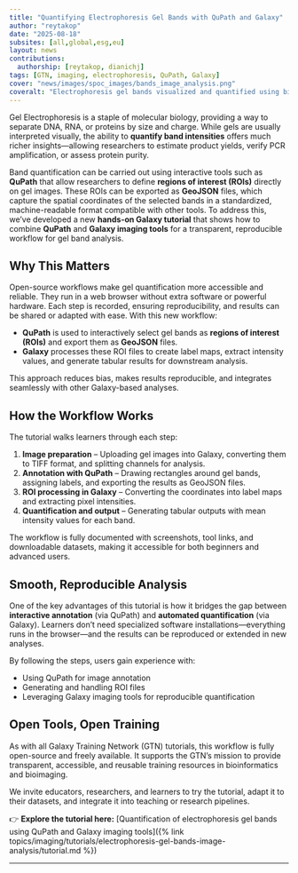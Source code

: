 ```yaml
---
title: "Quantifying Electrophoresis Gel Bands with QuPath and Galaxy"
author: "reytakop"
date: "2025-08-18"
subsites: [all,global,esg,eu]
layout: news
contributions:
  authorship: [reytakop, dianichj]
tags: [GTN, imaging, electrophoresis, QuPath, Galaxy]
cover: "news/images/spoc_images/bands_image_analysis.png"
coveralt: "Electrophoresis gel bands visualized and quantified using bioimaging workflows"
---
```


Gel Electrophoresis is a staple of molecular biology, providing a way to separate DNA, RNA, or proteins by size and charge. While gels are usually interpreted visually, the ability to **quantify band intensities** offers much richer insights—allowing researchers to estimate product yields, verify PCR amplification, or assess protein purity.

Band quantification can be carried out using interactive tools such as **QuPath** that allow researchers to define **regions of interest (ROIs)** directly on gel images. These ROIs can be exported as **GeoJSON** files, which capture the spatial coordinates of the selected bands in a standardized, machine-readable format compatible with other tools. To address this, we’ve developed a new **hands-on Galaxy tutorial** that shows how to combine **QuPath** and **Galaxy imaging tools** for a transparent, reproducible workflow for gel band analysis.

## Why This Matters
Open-source workflows make gel quantification more accessible and reliable. They run in a web browser without extra software or powerful hardware. Each step is recorded, ensuring reproducibility, and results can be shared or adapted with ease.
With this new workflow:

- **QuPath** is used to interactively select gel bands as **regions of interest (ROIs)** and export them as **GeoJSON** files.
- **Galaxy** processes these ROI files to create label maps, extract intensity values, and generate tabular results for downstream analysis.

This approach reduces bias, makes results reproducible, and integrates seamlessly with other Galaxy-based analyses.

## How the Workflow Works

The tutorial walks learners through each step:

1. **Image preparation** – Uploading gel images into Galaxy, converting them to TIFF format, and splitting channels for analysis.  
2. **Annotation with QuPath** – Drawing rectangles around gel bands, assigning labels, and exporting the results as GeoJSON files.  
3. **ROI processing in Galaxy** – Converting the coordinates into label maps and extracting pixel intensities.  
4. **Quantification and output** – Generating tabular outputs with mean intensity values for each band.  

The workflow is fully documented with screenshots, tool links, and downloadable datasets, making it accessible for both beginners and advanced users.

## Smooth, Reproducible Analysis

One of the key advantages of this tutorial is how it bridges the gap between **interactive annotation** (via QuPath) and **automated quantification** (via Galaxy). Learners don’t need specialized software installations—everything runs in the browser—and the results can be reproduced or extended in new analyses.

By following the steps, users gain experience with:  
- Using QuPath for image annotation  
- Generating and handling ROI files  
- Leveraging Galaxy imaging tools for reproducible quantification  

## Open Tools, Open Training

As with all Galaxy Training Network (GTN) tutorials, this workflow is fully open-source and freely available. It supports the GTN’s mission to provide transparent, accessible, and reusable training resources in bioinformatics and bioimaging.

We invite educators, researchers, and learners to try the tutorial, adapt it to their datasets, and integrate it into teaching or research pipelines.

👉 **Explore the tutorial here:** [Quantification of electrophoresis gel bands using QuPath and Galaxy imaging tools]({% link topics/imaging/tutorials/electrophoresis-gel-bands-image-analysis/tutorial.md %})


---

